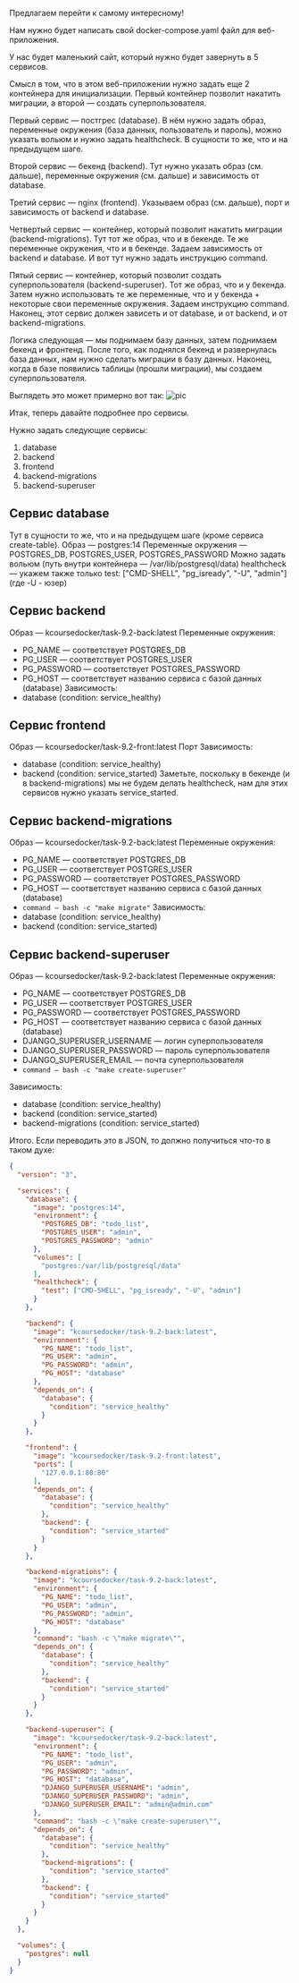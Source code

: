 Предлагаем перейти к самому интересному!

Нам нужно будет написать свой docker-compose.yaml файл для веб-приложения.

У нас будет маленький сайт, который нужно будет завернуть в 5 сервисов.

Смысл в том, что в этом веб-приложении нужно задать еще 2 контейнера для инициализации. Первый контейнер позволит накатить миграции, а второй — создать суперпользователя. 

Первый сервис — постгрес (database). В нём нужно задать образ, переменные окружения (база данных, пользователь и пароль), можно указать вольюм и нужно задать healthcheck. В сущности то же, что и на предыдущем шаге.

Второй сервис — бекенд (backend). Тут нужно указать образ (см. дальше), переменные окружения (см. дальше) и зависимость от database.

Третий сервис — nginx (frontend). Указываем образ (см. дальше), порт и зависимость от backend и database.

Четвертый сервис — контейнер, который позволит накатить миграции (backend-migrations). Тут тот же образ, что и в бекенде. Те же переменные окружения, что и в бекенде. Задаем зависимость от backend и database.  И вот тут нужно задать инструкцию command.

Пятый сервис — контейнер, который позволит создать суперпользователя (backend-superuser). Тот же образ, что и у бекенда. Затем нужно использовать те же переменные, что и у бекенда + некоторые свои переменные окружения. Задаем инструкцию command. Наконец, этот сервис должен зависеть и от database, и от backend, и от backend-migrations.

Логика следующая — мы поднимаем базу данных, затем поднимаем бекенд и фронтенд. После того, как поднялся бекенд и развернулась база данных, нам нужно сделать миграции в базу данных. Наконец, когда в базе появились таблицы (прошли миграции), мы создаем суперпользователя.

Выглядеть это может примерно вот так:
![pic](pic.png)

Итак, теперь давайте подробнее про сервисы.

Нужно задать следующие сервисы:

1. database
2. backend
3. frontend
4. backend-migrations
5. backend-superuser


## Сервис database

Тут в сущности то же, что и на предыдущем шаге (кроме сервиса create-table).
Образ — postgres:14
Переменные окружения — POSTGRES_DB, POSTGRES_USER, POSTGRES_PASSWORD
Можно задать вольюм (путь внутри контейнера — /var/lib/postgresql/data)
healthcheck — укажем также только test: ["CMD-SHELL", "pg_isready", "-U", "admin"] (где -U - юзер)

## Сервис backend

Образ —  kcoursedocker/task-9.2-back:latest
Переменные окружения: 
- PG_NAME — соответствует POSTGRES_DB
- PG_USER — соответствует POSTGRES_USER
- PG_PASSWORD — соответствует POSTGRES_PASSWORD 
- PG_HOST — соответствует названию сервиса с базой данных (database)
Зависимость: 
- database (condition: service_healthy)

## Сервис frontend

Образ — kcoursedocker/task-9.2-front:latest
Порт
Зависимость: 
- database (condition: service_healthy)
- backend (condition: service_started)
Заметьте, поскольку в бекенде (и в backend-migrations) мы не будем делать healthcheck, нам для этих сервисов нужно указать service_started.

## Сервис backend-migrations

Образ —  kcoursedocker/task-9.2-back:latest
Переменные окружения:
- PG_NAME — соответствует POSTGRES_DB
- PG_USER — соответствует POSTGRES_USER
- PG_PASSWORD — соответствует POSTGRES_PASSWORD
- PG_HOST — соответствует названию сервиса с базой данных (database)
- ```command — bash -c "make migrate"```
Зависимость:
- database (condition: service_healthy)
- backend (condition: service_started)

## Сервис backend-superuser

Образ — kcoursedocker/task-9.2-back:latest
Переменные окружения:
- PG_NAME — соответствует POSTGRES_DB
- PG_USER — соответствует POSTGRES_USER
- PG_PASSWORD — соответствует POSTGRES_PASSWORD
- PG_HOST — соответствует названию сервиса с базой данных (database)
- DJANGO_SUPERUSER_USERNAME — логин суперпользователя
- DJANGO_SUPERUSER_PASSWORD — пароль суперпользователя
- DJANGO_SUPERUSER_EMAIL — почта суперпользователя
- ```command — bash -c "make create-superuser"```

Зависимость:
- database (condition: service_healthy)
- backend (condition: service_started)
- backend-migrations (condition: service_started)

Итого. Если переводить это в JSON, то должно получиться что-то в таком духе:
```JSON
{
  "version": "3",

  "services": {
    "database": {
      "image": "postgres:14",
      "environment": {
        "POSTGRES_DB": "todo_list",
        "POSTGRES_USER": "admin",
        "POSTGRES_PASSWORD": "admin"
      },
      "volumes": [
        "postgres:/var/lib/postgresql/data"
      ],
      "healthcheck": {
        "test": ["CMD-SHELL", "pg_isready", "-U", "admin"]
      }
    },

    "backend": {
      "image": "kcoursedocker/task-9.2-back:latest",
      "environment": {
        "PG_NAME": "todo_list",
        "PG_USER": "admin",
        "PG_PASSWORD": "admin",
        "PG_HOST": "database"
      },
      "depends_on": {
        "database": {
          "condition": "service_healthy"
        }
      }
    },

    "frontend": {
      "image": "kcoursedocker/task-9.2-front:latest",
      "ports": [
        "127.0.0.1:80:80"
      ],
      "depends_on": {
        "database": {
          "condition": "service_healthy"
        },
        "backend": {
          "condition": "service_started"
        }
      }
    },

    "backend-migrations": {
      "image": "kcoursedocker/task-9.2-back:latest",
      "environment": {
        "PG_NAME": "todo_list",
        "PG_USER": "admin",
        "PG_PASSWORD": "admin",
        "PG_HOST": "database"
      },
      "command": "bash -c \"make migrate\"",
      "depends_on": {
        "database": {
          "condition": "service_healthy"
        },
        "backend": {
          "condition": "service_started"
        }
      }
    },

    "backend-superuser": {
      "image": "kcoursedocker/task-9.2-back:latest",
      "environment": {
        "PG_NAME": "todo_list",
        "PG_USER": "admin",
        "PG_PASSWORD": "admin",
        "PG_HOST": "database",
        "DJANGO_SUPERUSER_USERNAME": "admin",
        "DJANGO_SUPERUSER_PASSWORD": "admin",
        "DJANGO_SUPERUSER_EMAIL": "admin@admin.com"
      },
      "command": "bash -c \"make create-superuser\"",
      "depends_on": {
        "database": {
          "condition": "service_healthy"
        },
        "backend-migrations": {
          "condition": "service_started"
        },
        "backend": {
          "condition": "service_started"
        }
      }
    }
  },

  "volumes": {
    "postgres": null
  }
}
```
